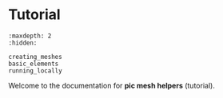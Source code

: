 # Tutorial


```{toctree}
:maxdepth: 2
:hidden:

creating_meshes
basic_elements
running_locally
```


Welcome to the documentation for **pic mesh helpers** (tutorial).
